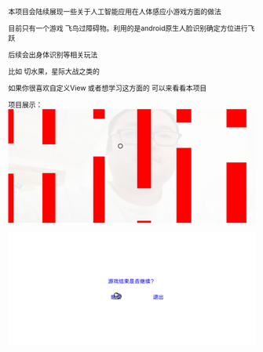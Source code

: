 


本项目会陆续展现一些关于人工智能应用在人体感应小游戏方面的做法

目前只有一个游戏 飞鸟过障碍物。利用的是android原生人脸识别确定方位进行飞跃

后续会出身体识别等相关玩法

比如 切水果，星际大战之类的



如果你很喜欢自定义View 或者想学习这方面的 可以来看看本项目



项目展示：
![image](https://github.com/yuxitong/AndroidEasyGame/blob/master/image/1.jpg) 

![image](https://github.com/yuxitong/AndroidEasyGame/blob/master/image/2.jpg) 